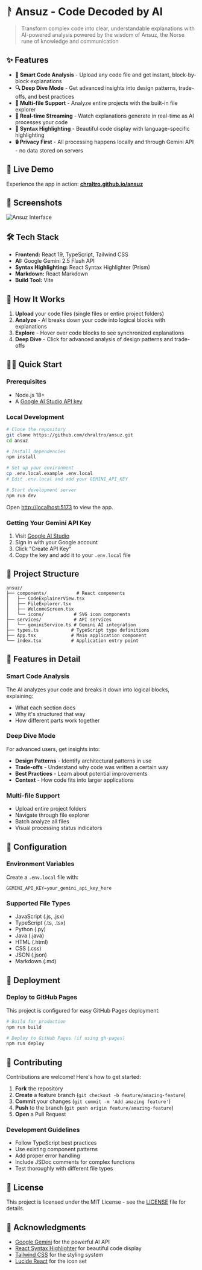 # ᚨ Ansuz - Code Decoded by AI

> Transform complex code into clear, understandable explanations with AI-powered analysis powered by the wisdom of Ansuz, the Norse rune of knowledge and communication

## ✨ Features

- **🎯 Smart Code Analysis** - Upload any code file and get instant, block-by-block explanations
- **🔍 Deep Dive Mode** - Get advanced insights into design patterns, trade-offs, and best practices  
- **📁 Multi-file Support** - Analyze entire projects with the built-in file explorer
- **💫 Real-time Streaming** - Watch explanations generate in real-time as AI processes your code
- **🎨 Syntax Highlighting** - Beautiful code display with language-specific highlighting
- **🔒 Privacy First** - All processing happens locally and through Gemini API - no data stored on servers

## 🚀 Live Demo

Experience the app in action: **[chraltro.github.io/ansuz](https://chraltro.github.io/ansuz)**

## 📸 Screenshots

![Ansuz Interface](https://via.placeholder.com/800x400/1a1b26/03defc?text=Ansuz+Code+Decoder)

## 🛠️ Tech Stack

- **Frontend:** React 19, TypeScript, Tailwind CSS
- **AI:** Google Gemini 2.5 Flash API
- **Syntax Highlighting:** React Syntax Highlighter (Prism)
- **Markdown:** React Markdown
- **Build Tool:** Vite

## 🎯 How It Works

1. **Upload** your code files (single files or entire project folders)
2. **Analyze** - AI breaks down your code into logical blocks with explanations
3. **Explore** - Hover over code blocks to see synchronized explanations
4. **Deep Dive** - Click for advanced analysis of design patterns and trade-offs

## 🏃‍♂️ Quick Start

### Prerequisites

- Node.js 18+ 
- A [Google AI Studio API key](https://aistudio.google.com/app/apikey)

### Local Development

```bash
# Clone the repository
git clone https://github.com/chraltro/ansuz.git
cd ansuz

# Install dependencies
npm install

# Set up your environment
cp .env.local.example .env.local
# Edit .env.local and add your GEMINI_API_KEY

# Start development server
npm run dev
```

Open [http://localhost:5173](http://localhost:5173) to view the app.

### Getting Your Gemini API Key

1. Visit [Google AI Studio](https://aistudio.google.com/app/apikey)
2. Sign in with your Google account
3. Click "Create API Key"
4. Copy the key and add it to your `.env.local` file

## 📁 Project Structure

```
ansuz/
├── components/           # React components
│   ├── CodeExplainerView.tsx
│   ├── FileExplorer.tsx
│   ├── WelcomeScreen.tsx
│   └── icons/           # SVG icon components
├── services/            # API services
│   └── geminiService.ts # Gemini AI integration
├── types.ts            # TypeScript type definitions
├── App.tsx             # Main application component
└── index.tsx           # Application entry point
```

## 🎨 Features in Detail

### Smart Code Analysis
The AI analyzes your code and breaks it down into logical blocks, explaining:
- What each section does
- Why it's structured that way
- How different parts work together

### Deep Dive Mode
For advanced users, get insights into:
- **Design Patterns** - Identify architectural patterns in use
- **Trade-offs** - Understand why code was written a certain way
- **Best Practices** - Learn about potential improvements
- **Context** - How code fits into larger applications

### Multi-file Support
- Upload entire project folders
- Navigate through file explorer
- Batch analyze all files
- Visual processing status indicators

## 🔧 Configuration

### Environment Variables

Create a `.env.local` file with:

```env
GEMINI_API_KEY=your_gemini_api_key_here
```

### Supported File Types

- JavaScript (.js, .jsx)
- TypeScript (.ts, .tsx)  
- Python (.py)
- Java (.java)
- HTML (.html)
- CSS (.css)
- JSON (.json)
- Markdown (.md)

## 🚀 Deployment

### Deploy to GitHub Pages

This project is configured for easy GitHub Pages deployment:

```bash
# Build for production
npm run build

# Deploy to GitHub Pages (if using gh-pages)
npm run deploy
```

## 🤝 Contributing

Contributions are welcome! Here's how to get started:

1. **Fork** the repository
2. **Create** a feature branch (`git checkout -b feature/amazing-feature`)
3. **Commit** your changes (`git commit -m 'Add amazing feature'`)
4. **Push** to the branch (`git push origin feature/amazing-feature`)
5. **Open** a Pull Request

### Development Guidelines

- Follow TypeScript best practices
- Use existing component patterns
- Add proper error handling
- Include JSDoc comments for complex functions
- Test thoroughly with different file types

## 📝 License

This project is licensed under the MIT License - see the [LICENSE](LICENSE) file for details.

## 🙏 Acknowledgments

- [Google Gemini](https://ai.google.dev/) for the powerful AI API
- [React Syntax Highlighter](https://github.com/react-syntax-highlighter/react-syntax-highlighter) for beautiful code display
- [Tailwind CSS](https://tailwindcss.com/) for the styling system
- [Lucide React](https://lucide.dev/) for the icon set

